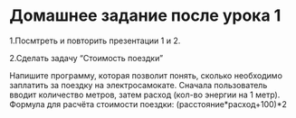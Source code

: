 # Домашнее задание после урока 1

1.Посмтреть и повторить презентации 1 и 2.

2.Сделать задачу “Стоимость поездки”

Напишите программу, которая позволит понять, сколько необходимо заплатить за поездку на  электросамокате. Сначала пользователь вводит количество метров, затем расход (кол-во энергии на 1 метр). Формула для расчёта стоимости поездки:
(расстояние*расход+100)*2
